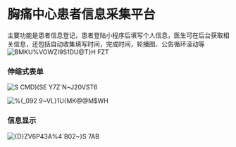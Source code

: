 # 胸痛中心患者信息采集平台

主要功能是患者信息登记，患者登陆小程序后填写个人信息，医生可在后台获取相关信息，还包括自动收集填写时间，完成时间，轮播图、公告循环滚动等<br>
![BMKU%VOWZI9S1DU@T}H FZT](https://user-images.githubusercontent.com/79557958/162119969-f1e9d754-51dd-4536-bb4f-5a28b2b133f7.png)

### 伸缩式表单
![S CMD)(SE Y7Z`N~J20VST6](https://user-images.githubusercontent.com/79557958/162120555-21e4ea76-3cc6-48a2-a662-59f286db1bfe.png)

![%{_092 9~VL}1U{MK@@M$WH](https://user-images.githubusercontent.com/79557958/162121146-deba48fb-8d2e-435c-a840-58115e3e65fe.png)


### 信息显示

![{D}ZV6P43A%4`B02~}S 7AB](https://user-images.githubusercontent.com/79557958/162121212-951e5e86-3bce-4209-89fe-634bba27da6c.png)



